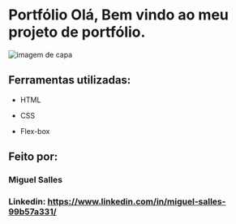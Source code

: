 

# Portfólio Olá, Bem vindo ao meu projeto de portfólio.

![imagem de capa]([Imgur](https://imgur.com/VWOwGrC))

## Ferramentas utilizadas:

* HTML

* CSS

* Flex-box

## Feito por:

### Miguel Salles

### Linkedin: https://www.linkedin.com/in/miguel-salles-99b57a331/
